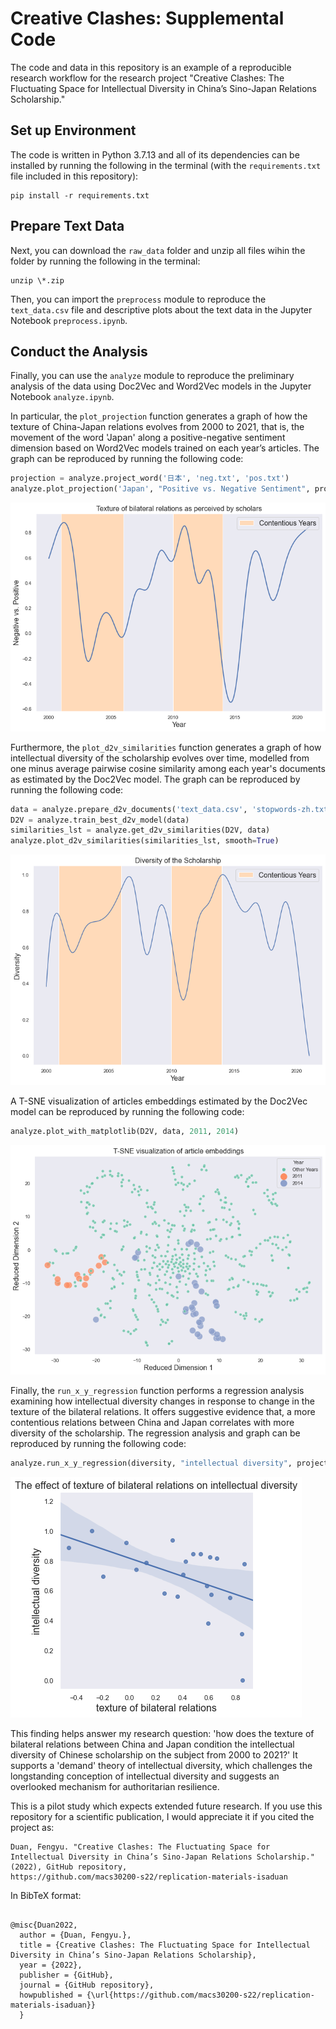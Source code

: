 # Creative Clashes: Supplemental Code

The code and data in this repository is an example of a reproducible research workflow for the research project "Creative Clashes: The Fluctuating Space for Intellectual Diversity in China’s Sino-Japan Relations Scholarship." 


## Set up Environment
The code is written in Python 3.7.13 and all of its dependencies can be installed by running the following in the terminal (with the `requirements.txt` file included in this repository):

```
pip install -r requirements.txt
```

## Prepare Text Data
Next, you can download the `raw_data` folder and unzip all files wihin the folder by running the following in the terminal:

```
unzip \*.zip
```

Then, you can import the `preprocess` module to reproduce the `text_data.csv` file and descriptive plots about the text data in the Jupyter Notebook `preprocess.ipynb`. 


## Conduct the Analysis

Finally, you can use the `analyze` module to reproduce the preliminary analysis of the data using Doc2Vec and Word2Vec models in the Jupyter Notebook `analyze.ipynb`. 

In particular, the `plot_projection` function generates a graph of how the texture of China-Japan relations evolves from 2000 to 2021, that is, the movement of the word 'Japan' along a positive-negative sentiment dimension based on Word2Vec models trained on each year’s articles. The graph can be reproduced by running the following code:

```python
projection = analyze.project_word('日本', 'neg.txt', 'pos.txt')
analyze.plot_projection('Japan', "Positive vs. Negative Sentiment", projection)
```
![png](visuals/texture.png)

Furthermore, the `plot_d2v_similarities` function generates a graph of how intellectual diversity of the scholarship evolves over time, modelled from one minus average pairwise cosine similarity among each year's documents as estimated by the Doc2Vec model. The graph can be reproduced by running the following code:

```python 
data = analyze.prepare_d2v_documents('text_data.csv', 'stopwords-zh.txt')
D2V = analyze.train_best_d2v_model(data)
similarities_lst = analyze.get_d2v_similarities(D2V, data)
analyze.plot_d2v_similarities(similarities_lst, smooth=True)
```

![png](visuals/diversity.png)

A T-SNE visualization of articles embeddings estimated by the Doc2Vec model can be reproduced by running the following code: 

```python 
analyze.plot_with_matplotlib(D2V, data, 2011, 2014)
```
![png](visuals/tsne.png)


Finally, the `run_x_y_regression` function performs a regression analysis examining how intellectual diversity changes in response to change in the texture of the bilateral relations. It offers suggestive evidence that, a more contentious relations between China and Japan correlates with more diversity of the scholarship. The regression analysis and graph can be reproduced by running the following code: 

```python 
analyze.run_x_y_regression(diversity, "intellectual diversity", projection, "texture of bilateral relations", True).summary()
```
![png](visuals/regression.png)

This finding helps answer my research question: 'how does the texture of bilateral relations between China and Japan condition the intellectual diversity of Chinese scholarship on the subject from 2000 to 2021?' It supports a 'demand' theory of intellectual diversity, which challenges the longstanding conception of intellectual diversity and suggests an overlooked mechanism for authoritarian resilience. 

This is a pilot study which expects extended future research. If you use this repository for a scientific publication, I would appreciate it if you cited the project as:

```
Duan, Fengyu. "Creative Clashes: The Fluctuating Space for Intellectual Diversity in China’s Sino-Japan Relations Scholarship." (2022), GitHub repository, 
https://github.com/macs30200-s22/replication-materials-isaduan
```
In BibTeX format:

```

@misc{Duan2022,
  author = {Duan, Fengyu.},
  title = {Creative Clashes: The Fluctuating Space for Intellectual Diversity in China’s Sino-Japan Relations Scholarship},
  year = {2022},
  publisher = {GitHub},
  journal = {GitHub repository},
  howpublished = {\url{https://github.com/macs30200-s22/replication-materials-isaduan}}
  }
  
```
